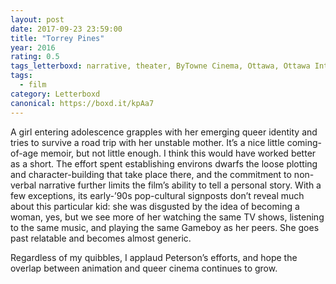 ```yaml
---
layout: post 
date: 2017-09-23 23:59:00
title: "Torrey Pines"
year: 2016
rating: 0.5
tags_letterboxd: narrative, theater, ByTowne Cinema, Ottawa, Ottawa International Animation Festival, festival, animation
tags:
  - film
category: Letterboxd
canonical: https://boxd.it/kpAa7
---
```


A girl entering adolescence grapples with her emerging queer identity and tries to survive a road trip with her unstable mother. It’s a nice little coming-of-age memoir, but not little enough. I think this would have worked better as a short. The effort spent establishing environs dwarfs the loose plotting and character-building that take place there, and the commitment to non-verbal narrative further limits the film’s ability to tell a personal story. With a few exceptions, its early-’90s pop-cultural signposts don’t reveal much about this particular kid: she was disgusted by the idea of becoming a woman, yes, but we see more of her watching the same TV shows, listening to the same music, and playing the same Gameboy as her peers. She goes past relatable and becomes almost generic.

Regardless of my quibbles, I applaud Peterson’s efforts, and hope the overlap between animation and queer cinema continues to grow.